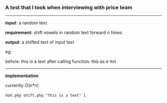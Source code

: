 ### A test that I took when interviewing with price team

----------
**input**: a random text

**requirement**: shift vowels in random text forward n times

**output**: a shifted text of input text

eg:

before: this is a text
after calling function: this as e tixt

----------

**implementation** 

currently O(n*n)

run: 
`php shift.php "this is a text" 1`
